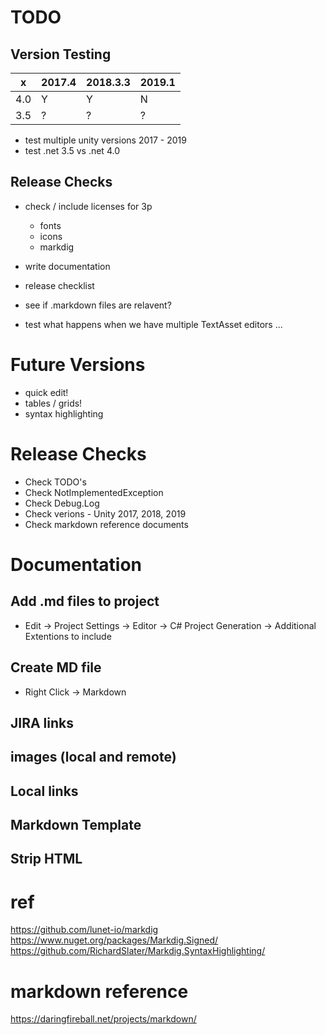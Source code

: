 TODO
==============================================================================

## Version Testing

  x  | 2017.4 | 2018.3.3 | 2019.1
-----|--------|----------|--------
4.0  |   Y    |    Y     |   N
3.5  |   ?    |    ?     |   ?


* test multiple unity versions 2017 - 2019
* test .net 3.5 vs .net 4.0

## Release Checks

* check / include licenses for 3p
  * fonts
  * icons
  * markdig

* write documentation
* release checklist

* see if .markdown files are relavent?
* test what happens when we have multiple TextAsset editors ...


Future Versions
==============================================================================

* quick edit!
* tables / grids!
* syntax highlighting


Release Checks
==============================================================================

* Check TODO's
* Check NotImplementedException
* Check Debug.Log
* Check verions - Unity 2017, 2018, 2019
* Check markdown reference documents


Documentation
==============================================================================


## Add .md files to project

* Edit -> Project Settings -> Editor -> C# Project Generation -> Additional Extentions to include

## Create MD file

* Right Click -> Markdown

## JIRA links
## images (local and remote)
## Local links
## Markdown Template
## Strip HTML

 
ref
==============================================================================

https://github.com/lunet-io/markdig
https://www.nuget.org/packages/Markdig.Signed/
https://github.com/RichardSlater/Markdig.SyntaxHighlighting/


markdown reference
==============================================================================

https://daringfireball.net/projects/markdown/

